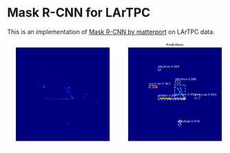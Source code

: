 # Mask R-CNN for LArTPC 

This is an implementation of [Mask R-CNN by matterport](https://github.com/matterport/Mask_RCNN) on LArTPC data.

![Instance Segmentation Sample](assets/profile_mrcnn_ex.png)
